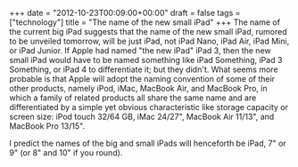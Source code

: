 +++
date = "2012-10-23T00:09:00+00:00"
draft = false
tags = ["technology"]
title = "The name of the new small iPad"
+++
The name of the current big iPad suggests that the name of the new small iPad, rumored to be unveiled tomorrow, will be just iPad, not iPad Nano, iPad Air, iPad Mini, or iPad Junior. If Apple had named "the new iPad" iPad 3, then the new small iPad would have to be named something like iPad Something, iPad 3 Something, or iPad 4 to differentiate it; but they didn't. What seems more probable is that Apple will adopt the naming convention of some of their other products, namely iPod, iMac, MacBook Air, and MacBook Pro, in which a family of related products all share the same name and are differentiated by a simple yet obvious characteristic like storage capacity or screen size: iPod touch 32/64 GB, iMac 24/27", MacBook Air 11/13", and MacBook Pro 13/15".

I predict the names of the big and small iPads will henceforth be iPad, 7" or 9" (or 8" and 10" if you round).